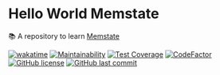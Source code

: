 # Hello World Memstate

:books: A repository to learn [Memstate](https://memstate.io/)

[![wakatime](https://wakatime.com/badge/github/GuilhermeStracini/hello-world-memstate.svg)](https://wakatime.com/badge/github/GuilhermeStracini/hello-world-memstate)
[![Maintainability](https://api.codeclimate.com/v1/badges/a5036e726d1b5590a36c/maintainability)](https://codeclimate.com/github/GuilhermeStracini/hello-world-memstate/maintainability)
[![Test Coverage](https://api.codeclimate.com/v1/badges/a5036e726d1b5590a36c/test_coverage)](https://codeclimate.com/github/GuilhermeStracini/hello-world-memstate/test_coverage)
[![CodeFactor](https://www.codefactor.io/repository/github/GuilhermeStracini/hello-world-memstate/badge)](https://www.codefactor.io/repository/github/GuilhermeStracini/hello-world-memstate)
[![GitHub license](https://img.shields.io/github/license/GuilhermeStracini/hello-world-memstate)](https://github.com/GuilhermeStracini/hello-world-memstate)
[![GitHub last commit](https://img.shields.io/github/last-commit/GuilhermeStracini/hello-world-memstate)](https://github.com/GuilhermeStracini/hello-world-memstate)
